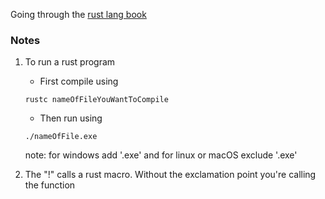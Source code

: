 Going through the [rust lang book](https://doc.rust-lang.org/stable/book/ch01-02-hello-world.html
)

### Notes
1. To run a rust program 
     - First compile using 
     ``` 
     rustc nameOfFileYouWantToCompile
     ```
     - Then run using
     ```
     ./nameOfFile.exe
     ```
     note: for windows add '.exe' and for linux or macOS exclude '.exe'

2. The "!" calls a rust macro. Without the exclamation point you're calling the function
